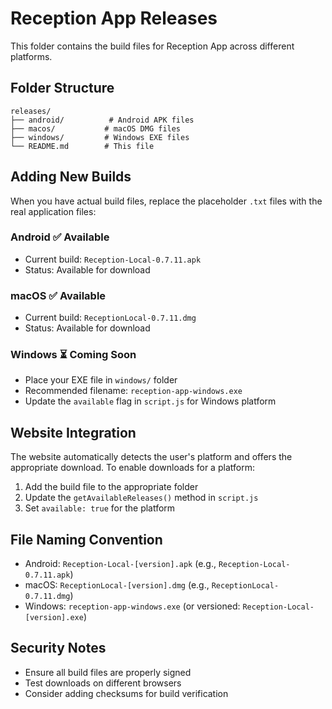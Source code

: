 # Reception App Releases

This folder contains the build files for Reception App across different platforms.

## Folder Structure

```
releases/
├── android/          # Android APK files
├── macos/           # macOS DMG files  
├── windows/         # Windows EXE files
└── README.md        # This file
```

## Adding New Builds

When you have actual build files, replace the placeholder `.txt` files with the real application files:

### Android ✅ Available
- Current build: `Reception-Local-0.7.11.apk`
- Status: Available for download

### macOS ✅ Available
- Current build: `ReceptionLocal-0.7.11.dmg`
- Status: Available for download

### Windows ⏳ Coming Soon
- Place your EXE file in `windows/` folder  
- Recommended filename: `reception-app-windows.exe`
- Update the `available` flag in `script.js` for Windows platform

## Website Integration

The website automatically detects the user's platform and offers the appropriate download. To enable downloads for a platform:

1. Add the build file to the appropriate folder
2. Update the `getAvailableReleases()` method in `script.js`
3. Set `available: true` for the platform

## File Naming Convention

- Android: `Reception-Local-[version].apk` (e.g., `Reception-Local-0.7.11.apk`)
- macOS: `ReceptionLocal-[version].dmg` (e.g., `ReceptionLocal-0.7.11.dmg`)
- Windows: `reception-app-windows.exe` (or versioned: `Reception-Local-[version].exe`)

## Security Notes

- Ensure all build files are properly signed
- Test downloads on different browsers
- Consider adding checksums for build verification 
